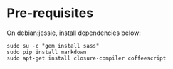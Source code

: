 # Pre-requisites

On debian:jessie, install dependencies below:

```shell
sudo su -c "gem install sass"
sudo pip install markdown
sudo apt-get install closure-compiler coffeescript
```
